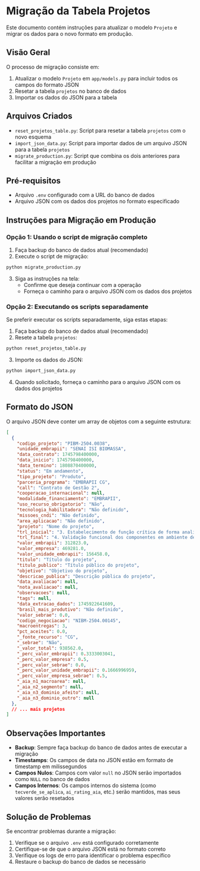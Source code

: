# Migração da Tabela Projetos

Este documento contém instruções para atualizar o modelo `Projeto` e migrar os dados para o novo formato em produção.

## Visão Geral

O processo de migração consiste em:

1. Atualizar o modelo `Projeto` em `app/models.py` para incluir todos os campos do formato JSON
2. Resetar a tabela `projetos` no banco de dados
3. Importar os dados do JSON para a tabela

## Arquivos Criados

- `reset_projetos_table.py`: Script para resetar a tabela `projetos` com o novo esquema
- `import_json_data.py`: Script para importar dados de um arquivo JSON para a tabela `projetos`
- `migrate_production.py`: Script que combina os dois anteriores para facilitar a migração em produção

## Pré-requisitos

- Arquivo `.env` configurado com a URL do banco de dados
- Arquivo JSON com os dados dos projetos no formato especificado

## Instruções para Migração em Produção

### Opção 1: Usando o script de migração completo

1. Faça backup do banco de dados atual (recomendado)
2. Execute o script de migração:

```bash
python migrate_production.py
```

3. Siga as instruções na tela:
   - Confirme que deseja continuar com a operação
   - Forneça o caminho para o arquivo JSON com os dados dos projetos

### Opção 2: Executando os scripts separadamente

Se preferir executar os scripts separadamente, siga estas etapas:

1. Faça backup do banco de dados atual (recomendado)
2. Resete a tabela `projetos`:

```bash
python reset_projetos_table.py
```

3. Importe os dados do JSON:

```bash
python import_json_data.py
```

4. Quando solicitado, forneça o caminho para o arquivo JSON com os dados dos projetos

## Formato do JSON

O arquivo JSON deve conter um array de objetos com a seguinte estrutura:

```json
[
  {
    "codigo_projeto": "PIBM-2504.0038",
    "unidade_embrapii": "SENAI ISI BIOMASSA",
    "data_contrato": 1745798400000,
    "data_inicio": 1745798400000,
    "data_termino": 1808870400000,
    "status": "Em andamento",
    "tipo_projeto": "Produto",
    "parceria_programa": "EMBRAPII CG",
    "call": "Contrato de Gestão 2",
    "cooperacao_internacional": null,
    "modalidade_financiamento": "EMBRAPII",
    "uso_recurso_obrigatorio": "Não",
    "tecnologia_habilitadora": "Não definido",
    "missoes_cndi": "Não definido",
    "area_aplicacao": "Não definido",
    "projeto": "Nome do projeto",
    "trl_inicial": "3. Estabelecimento de função crítica de forma analítica, experimental e/ou prova de conceito",
    "trl_final": "4. Validação funcional dos componentes em ambiente de laboratório",
    "valor_embrapii": 312823.0,
    "valor_empresa": 469281.0,
    "valor_unidade_embrapii": 156458.0,
    "titulo": "Título do projeto",
    "titulo_publico": "Título público do projeto",
    "objetivo": "Objetivo do projeto",
    "descricao_publica": "Descrição pública do projeto",
    "data_avaliacao": null,
    "nota_avaliacao": null,
    "observacoes": null,
    "tags": null,
    "data_extracao_dados": 1745922641609,
    "brasil_mais_produtivo": "Não definido",
    "valor_sebrae": 0.0,
    "codigo_negociacao": "NIBM-2504.00145",
    "macroentregas": 3,
    "pct_aceites": 0.0,
    "_fonte_recurso": "CG",
    "_sebrae": "Não",
    "_valor_total": 938562.0,
    "_perc_valor_embrapii": 0.3333003041,
    "_perc_valor_empresa": 0.5,
    "_perc_valor_sebrae": 0.0,
    "_perc_valor_unidade_embrapii": 0.1666996959,
    "_perc_valor_empresa_sebrae": 0.5,
    "_aia_n1_macroarea": null,
    "_aia_n2_segmento": null,
    "_aia_n3_dominio_afeito": null,
    "_aia_n3_dominio_outro": null
  },
  // ... mais projetos
]
```

## Observações Importantes

- **Backup**: Sempre faça backup do banco de dados antes de executar a migração
- **Timestamps**: Os campos de data no JSON estão em formato de timestamp em milissegundos
- **Campos Nulos**: Campos com valor `null` no JSON serão importados como `NULL` no banco de dados
- **Campos Internos**: Os campos internos do sistema (como `tecverde_se_aplica`, `ai_rating_aia`, etc.) serão mantidos, mas seus valores serão resetados

## Solução de Problemas

Se encontrar problemas durante a migração:

1. Verifique se o arquivo `.env` está configurado corretamente
2. Certifique-se de que o arquivo JSON está no formato correto
3. Verifique os logs de erro para identificar o problema específico
4. Restaure o backup do banco de dados se necessário
